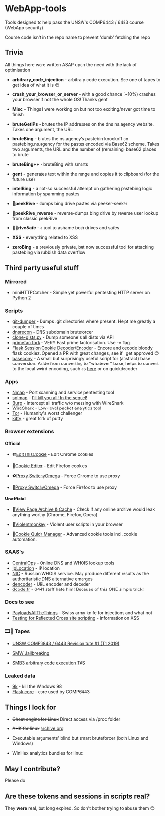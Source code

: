 ﻿# WebApp-tools
Tools designed to help pass the UNSW's COMP6443 / 6483 course (WebApp security)

Course code isn't in the repo name to prevent 'dumb' fetching the repo

## Trivia
All things here were written ASAP upon the need with the lack of optimisation

* **arbitrary_code_injection** - arbitrary code execution. See one of tapes to get idea of what it is 😊
* **crash_your_browser_or_server** - with a good chance (~10%) crashes your browser if not the whole OS! Thanks gent
* **Misc** - Things I were working on but not too exciting/never got time to finish

* **bruteGetIPs** - brutes the IP addresses on the dns ns.agency website. Takes one argument, the URL
* **bruteBing** - brutes the ns.agency's pastebin knockoff on pastebing.ns.agency for the pastes encoded via Base62 scheme.  Takes two arguments, the URL and the number of (remaining) base62 places to brute
* **bruteBing++** - bruteBing with smarts
* **gent** - generates text within the range and copies it to clipboard (for the future use)
* **intelBing** - a not-so successful attempt on gathering pastebing logic information by spamming pastes
* 🚗**peekRive** - dumps bing drive pastes via peeker-seeker
* 🚗**peekRive_reverse** - reverse-dumps bing drive by reverse user lookup from classic peekRive
* 🚗🚗**riveSafe** - a tool to ashame both drives and safes
* **XSS** - everything related to XSS
* **zeroBing** - a previously private, but now successful tool for attacking pastebing via rubbish data overflow

## Third party useful stuff
### Mirrored
* miniHTTPCatcher - Simple yet powerful pentesting HTTP server on Python 2
### Scripts
* [git-dumper](https://github.com/arthaud/git-dumper) - Dumps .git directories where present. Helpt me greatly a couple of times
* [dnsrecon](https://github.com/darkoperator/dnsrecon) - DNS subdomain bruteforcer
* [clone-gists.py](https://gist.github.com/SpotlightKid/042491a9a2987af04a5a) - Dump someone's all dists via API
* [primefac fork](https://github.com/elliptic-shiho/primefac-fork) - VERY Fast prime factorisation. Use -v flag
* [Flask Session Cookie Decoder/Encoder](https://github.com/noraj/flask-session-cookie-manager) - Encore and decode bloody flask cookiez. Opened a PR with great changes, see if I get approved 😊
* [baseconv](https://github.com/semente/python-baseconv) - A small but surprisingly useful script for (abstract) base conversion. Aside from converting to "whatever" base, helps to convert to the local weird encoding, such as [here](https://github.com/semente/python-baseconv/issues/5) or on quickdecoder


### Apps
* [Nmap](https://nmap.org/) - Port scanning and service pentesting tool
* [sqlmap](http://sqlmap.org/) - [I'll kill you all! In the sequel!](https://youtu.be/I17jhOgrGMU)
* [Burp](https://portswigger.net/burp/communitydownload) - Intercept all traffic w/o messing with WireShark
* [WireShark](https://www.wireshark.org/) - Low-level packet analytics tool
* [Tor](https://www.torproject.org) - Humanity's worst challenger
* [kitty](http://kitty.9bis.net/) - great fork of putty

### Browser extensions
#### Official
* ⚽[EditThisCookie](https://chrome.google.com/webstore/detail/editthiscookie/fngmhnnpilhplaeedifhccceomclgfbg?hl=en) - Edit Chrome cookies
* 🦊[Cookie Editor](https://addons.mozilla.org/en-US/firefox/addon/edit-cookie/) - Edit Firefox cookies

* ⚽[Proxy SwitchyOmega](https://chrome.google.com/webstore/detail/proxy-switchyomega/padekgcemlokbadohgkifijomclgjgif/related) - Force Chrome to use proxy
* 🦊[Proxy SwitchyOmega](https://addons.mozilla.org/en-US/firefox/addon/switchyomega/) - Force Firefox to use proxy

#### Unofficial
* 🌈[View Page Archive & Cache](https://github.com/dessant/view-page-archive) - Check if any online archive would leak anything worthy (Chrome, Firefox, Opera)
* 🌈[Violentmonkey](https://violentmonkey.github.io/) - Violent user scripts in your browser

* 🦊[Cookie Quick Manager](https://addons.mozilla.org/en-GB/firefox/addon/cookie-quick-manager/) - Advanced cookie tools incl. cookie automation.

### SAAS's
* [CentralOps](https://centralops.net/co/) - Online DNS and WHOIS lookup tools
* [IpLocation](https://www.iplocation.net/) - IP location
* [NIC](https://www.nic.ru/whois/?searchWord=put_url_here) - Russian WHOIS service. May produce different results as the authoritaristic DNS alternative emerges
* [dencoder](https://meyerweb.com/eric/tools/dencoder/) - URL encoder and decoder
* [dcode.fr](https://www.dcode.fr/base-n-convert) - 6441 staff hate him! Because of this ONE simple trick!

### Docs to see
* [PayloadsAllTheThings](https://github.com/swisskyrepo/PayloadsAllTheThings) - Swiss army knife for injections and what not
* [Testing for Reflected Cross site scripting](https://www.owasp.org/index.php/Testing_for_Reflected_Cross_site_scripting_(OTG-INPVAL-001)) - information on XSS

### 🎞️🍿 Tapes
* [UNSW COMP6843 / 6443 Revision tute #1 (T1 2019)](https://www.youtube.com/watch?v=YEIQVKY0wPE)

* [SMW Jailbreaking](https://www.youtube.com/watch?v=Ixu8tn__91E)
* [SMB3 arbitrary code execution TAS](https://www.youtube.com/watch?v=oWbwmxVpqVI)

### Leaked data
* [9k](9k) - kill the Windows 98 
* [Flask core](https://github.com/secedu/flask-core) - core used by COMP6443

## Things I look for
* ~~Cheat engine for Linux~~ Direct access via /proc folder
* ~~AHK for linux~~ [archive.org](https://web.archive.org/web/20190324162541/https://unix.stackexchange.com/questions/165124/autohotkey-equivalent)

* Executable arguments' blind but smart bruteforcer (both Linux and Windows)
* WinHex analytics bundles for linux

## May I contribute?
Please do 

## Are these tokens and sessions in scripts real? 

They **were** real, but long expired. So don't bother trying to abuse them 😊


 
